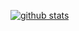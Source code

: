 [![github stats](https://github-readme-stats.vercel.app/api?username=Neyuriki&theme=radical&locale=pt-br)](https://github.com/anuraghazra/github-readme-stats)

